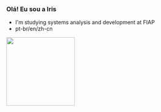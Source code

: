 ### Olá! Eu sou a Iris


-  I'm studying systems analysis and development at FIAP
-  pt-br/en/zh-cn

<div>
  <a href="https://github.com/irissuu" title="Perfil da Iris">
  <img height="180em" src="https://github-readme-stats.vercel.app/api?username=irissuu&theme=dracula&show_icons=true" />
</a></div>
